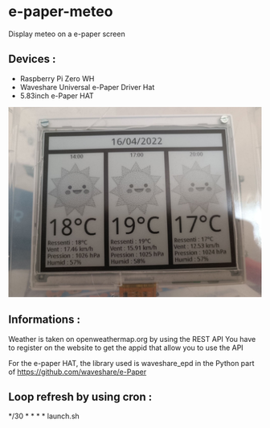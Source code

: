 # e-paper-meteo
Display meteo on a e-paper screen

## Devices :

- Raspberry Pi Zero WH
- Waveshare Universal e-Paper Driver Hat
- 5.83inch e-Paper HAT

![alt text](https://github.com/christophe-allemant/e-paper-meteo/blob/main/e-paper_demo.jpg?raw=true)

## Informations :

Weather is taken on openweathermap.org by using the REST API
You have to register on the website to get the appid that allow you to use the API

For the e-paper HAT, the library used is waveshare_epd in the Python part of https://github.com/waveshare/e-Paper

## Loop refresh by using cron :

*/30 * * * * launch.sh

